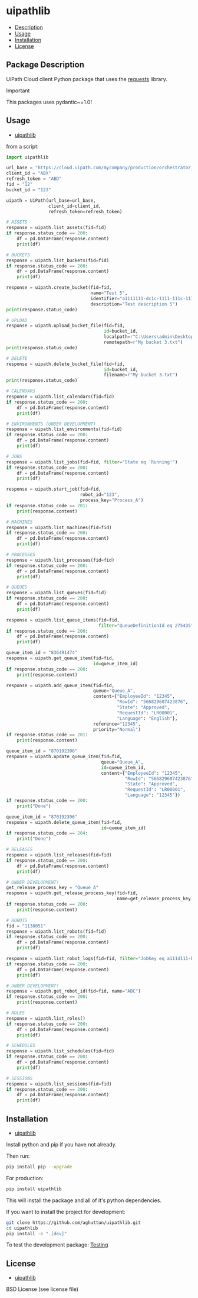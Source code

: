 # uipathlib

* [Description](#package-description)
* [Usage](#usage)
* [Installation](#installation)
* [License](#license)

## Package Description

UiPath Cloud client Python package that uses the [requests](https://pypi.org/project/requests/) library.

> [!IMPORTANT]
> This packages uses pydantic~=1.0!

## Usage

* [uipathlib](#uipathlib)

from a script:

```python
import uipathlib

url_base = "https://cloud.uipath.com/mycompany/production/orchestrator_"
client_id = "ABX"
refresh_token = "ABD"
fid = "12"
bucket_id = "123"

uipath = UiPath(url_base=url_base,
                client_id=client_id,
                refresh_token=refresh_token)
```

```python
# ASSETS
response = uipath.list_assets(fid=fid)
if response.status_code == 200:
    df = pd.DataFrame(response.content)
    print(df)
```

```python
# BUCKETS
response = uipath.list_buckets(fid=fid)
if response.status_code == 200:
    df = pd.DataFrame(response.content)
    print(df)
```

```python
response = uipath.create_bucket(fid=fid,
                                name="Test 5",
                                identifier="a1111111-dc1c-1111-111c-111c11ef1111",
                                description="Test description 5")
print(response.status_code)
```

```python
# UPLOAD
response = uipath.upload_bucket_file(fid=fid,
                                     id=bucket_id, 
                                     localpath=r"C:\Users\admin\Desktop\My bucket 3.txt", 
                                     remotepath=r"My bucket 3.txt")
print(response.status_code)
```

```python
# DELETE
response = uipath.delete_bucket_file(fid=fid,
                                     id=bucket_id, 
                                     filename=r"My bucket 3.txt")
print(response.status_code)
```

```python
# CALENDARS
response = uipath.list_calendars(fid=fid)
if response.status_code == 200:
    df = pd.DataFrame(response.content)
    print(df)
```

```python
# ENVIRONMENTS (UNDER DEVELOPMENT)
response = uipath.list_environments(fid=fid)
if response.status_code == 200:
    df = pd.DataFrame(response.content)
    print(df)
```

```python
# JOBS
response = uipath.list_jobs(fid=fid, filter="State eq 'Running'")
if response.status_code == 200:
    df = pd.DataFrame(response.content)
    print(df)
```

```python
response = uipath.start_job(fid=fid, 
                            robot_id="123", 
                            process_key="Process_A")
if response.status_code == 201:
    print(response.content)
```

```python
# MACHINES
response = uipath.list_machines(fid=fid)
if response.status_code == 200:
    df = pd.DataFrame(response.content)
    print(df)
```

```python
# PROCESSES
response = uipath.list_processes(fid=fid)
if response.status_code == 200:
    df = pd.DataFrame(response.content)
    print(df)
```

```python
# QUEUES
response = uipath.list_queues(fid=fid)
if response.status_code == 200:
    df = pd.DataFrame(response.content)
    print(df)
```

```python
response = uipath.list_queue_items(fid=fid, 
                                   filter="QueueDefinitionId eq 275435")
if response.status_code == 200:
    df = pd.DataFrame(response.content)
    print(df)
```

```python
queue_item_id = "836491474"
response = uipath.get_queue_item(fid=fid,
                                 id=queue_item_id)
if response.status_code == 200:
    print(response.content)
```

```python
response = uipath.add_queue_item(fid=fid,
                                 queue="Queue_A",
                                 content={"EmployeeId": "12345",
                                          "RowId": "566829607423876",
                                          "State": "Approved",
                                          "RequestId": "LR00001",
                                          "Language": "English"},
                                 reference="12345",
                                 priority="Normal")
if response.status_code == 201:
    print(response.content)
```

```python
queue_item_id = "870192396"
response = uipath.update_queue_item(fid=fid,
                                    queue="Queue_A",
                                    id=queue_item_id,
                                    content={"EmployeeId": "12345",
                                             "RowId": "566829607423876",
                                             "State": "Approved",
                                             "RequestId": "LR00001",
                                             "Language": "12345"})
if response.status_code == 200:
    print("Done")
```

```python
queue_item_id = "870192396"
response = uipath.delete_queue_item(fid=fid,
                                    id=queue_item_id)
if response.status_code == 204:
    print("Done")
```

```python
# RELEASES
response = uipath.list_releases(fid=fid)
if response.status_code == 200:
    df = pd.DataFrame(response.content)
    print(df)
```

```python
# UNDER DEVELOPMENT!
get_release_process_key = "Queue_A"
response = uipath.get_release_process_key(fid=fid,
                                          name=get_release_process_key)
if response.status_code == 200:
    print(response.content)
```

```python
# ROBOTS
fid = "1138051"
response = uipath.list_robots(fid=fid)
if response.status_code == 200:
    df = pd.DataFrame(response.content)
    print(df)
```

```python
response = uipath.list_robot_logs(fid=fid, filter="JobKey eq a111d111-b111-1f11-b11d-111adac1111d")
if response.status_code == 200:
    df = pd.DataFrame(response.content)
    print(df)
```

```python
# UNDER DEVELOPMENT!
response = uipath.get_robot_id(fid=fid, name="ABC")
if response.status_code == 200:
    print(response.content)
```

```python
# ROLES
response = uipath.list_roles()
if response.status_code == 200:
    df = pd.DataFrame(response.content)
    print(df)
```

```python
# SCHEDULES
response = uipath.list_schedules(fid=fid)
if response.status_code == 200:
    df = pd.DataFrame(response.content)
    print(df)
```

```python
# SESSIONS
response = uipath.list_sessions(fid=fid)
if response.status_code == 200:
    df = pd.DataFrame(response.content)
    print(df)
```

## Installation

* [uipathlib](#uipathlib)

Install python and pip if you have not already.

Then run:

```bash
pip install pip --upgrade
```

For production:

```bash
pip install uipathlib
```

This will install the package and all of it's python dependencies.

If you want to install the project for development:

```bash
git clone https://github.com/aghuttun/uipathlib.git
cd uipathlib
pip install -e ".[dev]"
```

To test the development package: [Testing](#testing)

## License

* [uipathlib](#uipathlib)

BSD License (see license file)
